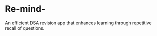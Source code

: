 # Re-mind-
An efficient DSA revision app that enhances learning through repetitive recall of questions.
